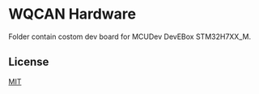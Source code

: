 # WQCAN Hardware

Folder contain costom dev board for MCUDev DevEBox STM32H7XX_M.

## License
[MIT](https://choosealicense.com/licenses/mit/) 
